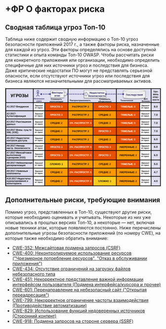 # **+ФР** О факторах риска

## Сводная таблица угроз Топ-10

Таблица ниже содержит сводную информацию о Топ-10 угроз безопасности приложений 2017 г., а также факторы риска, назначенные для каждой из угроз. Эти факторы определялись на основе доступной статистики и опыта команды Топ-10 OWASP. Чтобы рассчитать риски для конкретного приложения или организации, необходимо определить специфичные для них источники угроз и последствия для бизнеса. Даже критические недостатки ПО могут не представлять серьезной опасности, если отсутствуют источники угроз или последствия для бизнеса являются незначительными для рассматриваемых активов.

![Таблица факторов риска](images/0xc1-risk-factor-table.png)

## Дополнительные риски, требующие внимания

Помимо угроз, представленных в Топ-10, существуют другие риски, которые необходимо оценивать и учитывать. Некоторые из них уже описывались в прошлых версиях Топ-10, а некоторые — нет, включая новые техники атак, которые появляются постоянно. Ниже перечислены дополнительные угрозы безопасности приложений (по номеру CWE), на которые также необходимо обратить внимание:

* [CWE-352: Межсайтовая подмена запросов (CSRF)](https://cwe.mitre.org/data/definitions/352.html)
* [CWE-400: Неконтролируемое использование ресурсов ("Чрезмерное потребление ресурсов", "Отказ в обслуживании приложения")](https://cwe.mitre.org/data/definitions/400.html)
* [CWE-434: Отсутствие ограничений на загрузку файлов небезопасного типа](https://cwe.mitre.org/data/definitions/434.html)
* [CWE-451: Некорректное представление важной информации интерфейсом пользователя (Подмена интерфейса/курсора и прочее)](https://cwe.mitre.org/data/definitions/451.html)
* [CWE-601: Перенаправление на небезопасный сайт ("Открытая переадресация")](https://cwe.mitre.org/data/definitions/601.html)
* [CWE-799: Некорректное ограничение частоты взаимодействия (Противодействие автоматизации)](https://cwe.mitre.org/data/definitions/799.html)
* [CWE-829: Использование функций недоверенных источников (Сторонний контент)](https://cwe.mitre.org/data/definitions/829.html)
* [CWE-918: Подмена запросов на стороне сервера (SSRF)](https://cwe.mitre.org/data/definitions/918.html)

